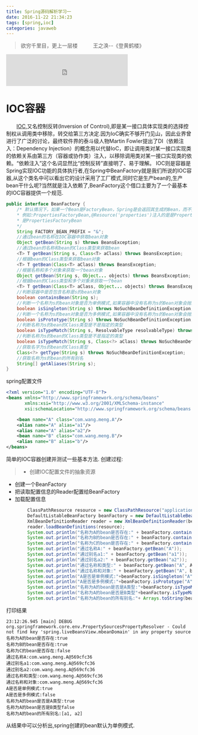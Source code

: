 ```yaml
---
title: Spring源码解析学习一
date: 2016-11-22 21:34:23
tags: [spring,ioc]
categories: javaweb
---
```

> 欲穷千里目，更上一层楼　　　王之涣--《登黄鹤楼》

<iframe frameborder="no" border="0" marginwidth="0" marginheight="0" width=330 height=86 src="http://music.163.com/outchain/player?type=2&id=443242&auto=1&height=66"></iframe>

# IOC容器

　　[IOC](http://baike.baidu.com/link?url=JWeJwbeWUgHNVPBDar_dHnd4t0pkTjISMgwpwDTgT6IxvMCZ6Vnb_glBEyGJn5v2zShO1h092qk16D2zEq-xGSnhH72-awArnyJXo8YE7lVOwHZ8sOQgN9haMYHeVvIY),又名控制反转(Inversion of Control),即是某一接口具体实现类的选择控制权从调用类中移除，转交给第三方决定.因为IoC确实不够开门见山，因此业界曾进行了广泛的讨论，最终软件界的泰斗级人物Martin Fowler提出了DI（依赖注入：Dependency Injection）的概念用以代替IoC，即让调用类对某一接口实现类的依赖关系由第三方（容器或协作类）注入，以移除调用类对某一接口实现类的依赖。“依赖注入”这个名词显然比“控制反转”直接明了、易于理解。
IOC则是容器是Spring实现IOC功能的具体执行者,在Spring中BeanFactory就是我们所说的IOC容器,从这个类名中可以看出它的设计采用了工厂模式,同时它是生产bean的,生产bean干什么呢?当然就是注入依赖了,BeanFactory这个借口主要为了一个最基本的IOC容器提供一个规范.
```java
public interface BeanFactory {
    /* 默认情况下，如果一个Bean是FactoryBean，Spring是会返回其生成的Bean，而不是工厂本身，如果想要得到工厂本身，需要在ID前加&.
    * 例如:PropertiesFactoryBean,@Resource('properties')注入的是是Properties,而@Resource('properties')注入的才
    * 是PropertiesFactoryBean
    */
    String FACTORY_BEAN_PREFIX = "&";
    //通过bean的名称在IOC容器中获取bean对象
    Object getBean(String s) throws BeansException;
    //通过bean的名称和bean的Class类型来获取bean
    <T> T getBean(String s, Class<T> aClass) throws BeansException;
    //根据bean的Class类型来获取bean对象
    <T> T getBean(Class<T> aClass) throws BeansException;
    //根据名称和多个对象来获取一个bean对象
    Object getBean(String s, Object... objects) throws BeansException;
    //根据bean的Class类型和多个对象来获取一个bean
    <T> T getBean(Class<T> aClass, Object... objects) throws BeansException;
    //判断容器中是否包含名称是s的bean对象
    boolean containsBean(String s);
    //判断一个名称为s的bean对象是否为单例模式,如果容器中没有名称为s的Bean对象会抛出找不到该bean的异常
    boolean isSingleton(String s) throws NoSuchBeanDefinitionException;
    //判断一个名称为s的bean对象是否为多例模式,如果容器中没有名称为s的Bean对象会抛出找不到该bean的异常
    boolean isPrototype(String s) throws NoSuchBeanDefinitionException;
    //判断名称为s的bean的Class类型是不是指定的类型
    boolean isTypeMatch(String s, ResolvableType resolvableType) throws NoSuchBeanDefinitionException;
    //判断名称为s的bean的Class类型是不是指定的类型
    boolean isTypeMatch(String s, Class<?> aClass) throws NoSuchBeanDefinitionException;
    //获取名字为s的bean的Class类型
    Class<?> getType(String s) throws NoSuchBeanDefinitionException;
    //获取名称为s的bean的所有别名
    String[] getAliases(String s);
}
```
spring配置文件
```xml
<?xml version="1.0" encoding="UTF-8"?>
<beans xmlns="http://www.springframework.org/schema/beans"
       xmlns:xsi="http://www.w3.org/2001/XMLSchema-instance"
       xsi:schemaLocation="http://www.springframework.org/schema/beans http://www.springframework.org/schema/beans/spring-beans.xsd">

    <bean name="A" class="com.wang.meng.A"/>
    <alias name="A" alias="a1"/>
    <alias name="A" alias="a2"/>
    <bean name="B" class="com.wang.meng.B"/>
    <alias name="B" alias="b"/>
</beans>
```
简单的IOC容器创建并测试一些基本方法.
创建过程:
> * 创建IOC配置文件的抽象资源
* 创建一个BeanFactory
* 把读取配置信息的Reader配置给BeanFactory
* 加载配置信息

```java
        ClassPathResource resource = new ClassPathResource("applicationContext.xml");
        DefaultListableBeanFactory beanFactory = new DefaultListableBeanFactory();
        XmlBeanDefinitionReader reader = new XmlBeanDefinitionReader(beanFactory);
        reader.loadBeanDefinitions(resource);
        System.out.println("名称为A的bean是否存在:" + beanFactory.containsBean("A"));
        System.out.println("名称为B的bean是否存在:" + beanFactory.containsBean("B"));
        System.out.println("名称为C的bean是否存在:" + beanFactory.containsBean("C"));
        System.out.println("通过名称A:" + beanFactory.getBean("A"));
        System.out.println("通过别名a1:" + beanFactory.getBean("a1"));
        System.out.println("通过别名a2:" + beanFactory.getBean("a2"));
        System.out.println("通过名称和类型:" + beanFactory.getBean("A", A.class));
        System.out.println("通过名称和对象:" + beanFactory.getBean("A", beanFactory.getBean("a2")));
        System.out.println("A是否是单例模式:"+beanFactory.isSingleton("A"));
        System.out.println("A是否是多例模式:"+beanFactory.isPrototype("A"));
        System.out.println("名称为A的bean是否是A类型:"+beanFactory.isTypeMatch("A",A.class));
        System.out.println("名称为A的bean是否是B类型"+beanFactory.isTypeMatch("A",B.class));
        System.out.println("名称为A的bean的所有别名:"+ Arrays.toString(beanFactory.getAliases("A")));
```
打印结果
```
23:12:26.945 [main] DEBUG org.springframework.core.env.PropertySourcesPropertyResolver - Could not find key 'spring.liveBeansView.mbeanDomain' in any property source
名称为A的bean是否存在:true
名称为B的bean是否存在:true
名称为C的bean是否存在:false
通过名称A:com.wang.meng.A@569cfc36
通过别名a1:com.wang.meng.A@569cfc36
通过别名a2:com.wang.meng.A@569cfc36
通过名称和类型:com.wang.meng.A@569cfc36
通过名称和对象:com.wang.meng.A@569cfc36
A是否是单例模式:true
A是否是多例模式:false
名称为A的bean是否是A类型:true
名称为A的bean是否是B类型false
名称为A的bean的所有别名:[a1, a2]
```
从结果中可以分析出,spring创建的bean默认为单例模式.
